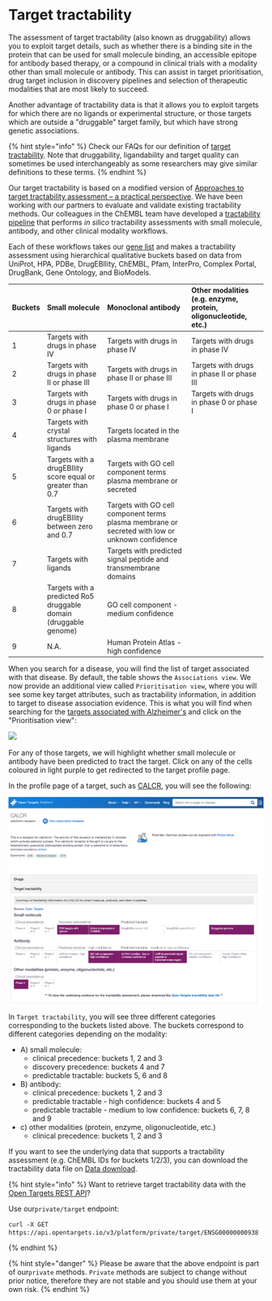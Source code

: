 # Target tractability

The assessment of target tractability \(also known as druggability\) allows you to exploit target details, such as whether there is a binding site in the protein that can be used for small molecule binding, an accessible epitope for antibody based therapy, or a compound in clinical trials with a modality other than small molecule or antibody. This can assist in target prioritisation, drug target inclusion in discovery pipelines and selection of therapeutic modalities that are most likely to succeed.

Another advantage of tractability data is that it allows you to exploit targets for which there are no ligands or experimental structure, or those targets which are outside a "druggable" target family, but which have strong genetic associations.

{% hint style="info" %}
Check our FAQs for our definition of [target tractability](https://docs.targetvalidation.org/faq/what-is-target-tractability). Note that druggability, ligandability and target quality can sometimes be used interchangeably as some researchers may give similar definitions to these terms. 
{% endhint %}

Our target tractability is based on a modified version of [Approaches to target tractability assessment – a practical perspective](https://pubs.rsc.org/en/content/articlelanding/2018/md/c7md00633k#!divAbstract). We have been working with our partners to evaluate and validate existing tractability methods. Our colleagues in the ChEMBL team have developed a [tractability pipeline](https://github.com/melschneider/tractability_pipeline_v2) that performs _in silico_ tractability assessments with small molecule, antibody, and other clinical modality workflows. 

Each of these workflows takes our [gene list](https://www.targetvalidation.org/downloads/data) and makes a tractability assessment using hierarchical qualitative buckets based on data from UniProt, HPA, PDBe, DrugEBIlity, ChEMBL, Pfam, InterPro, Complex Portal, DrugBank, Gene Ontology, and BioModels. 

| Buckets | Small molecule                                             | Monoclonal antibody | Other modalities \(e.g. enzyme, protein, oligonucleotide, etc.\) |
| :--- | :--- | :--- | :--- |
| 1 | Targets with drugs in phase IV | Targets with drugs in phase IV | Targets with drugs in phase IV |
| 2 | Targets with drugs in phase II or phase III | Targets with drugs in phase II or phase III | Targets with drugs in phase II or phase III |
| 3 | Targets with drugs in phase 0 or phase I | Targets with drugs in phase 0 or phase I | Targets with drugs in phase 0 or phase I |
| 4 | Targets with crystal structures with ligands  | Targets located in the plasma membrane  |  |
| 5 | Targets with a drugEBIlity score equal or greater than 0.7 | Targets with GO cell component terms plasma membrane or secreted |  |
| 6 | Targets with drugEBIlity between zero and 0.7 | Targets with GO cell component terms plasma membrane or secreted with low or unknown confidence |  |
| 7 | Targets with ligands | Targets with predicted signal peptide and transmembrane domains |  |
| 8 | Targets with a predicted Ro5 druggable domain \(druggable genome\) | GO cell component - medium confidence |  |
| 9 | N.A. | Human Protein Atlas - high confidence |  |

When you search for a disease, you will find the list of target associated with that disease. By default, the table shows the `Associations view`. We now provide an additional view called `Prioritisation view`, where you will see some key target attributes, such as tractability information, in addition to target to disease association evidence. This is what you will find when searching for the [targets associated with Alzheimer's](https://www.targetvalidation.org/disease/EFO_0000249/associations) and click on the "Prioritisation view":

![](../.gitbook/assets/screen-shot-2018-11-23-at-17.09.13.png)

For any of those targets, we will highlight whether small molecule or antibody have been predicted to tract the target. Click on any of the cells coloured in light purple to get redirected to the target profile page. 

In the profile page of a target, such as [CALCR](https://www.targetvalidation.org/target/ENSG00000004948), you will see the following:

![](../.gitbook/assets/screenshot-2020-04-24-at-12.07.21.png)

In `Target tractability`, you will see three different categories corresponding to the buckets listed above. The buckets correspond to different categories depending on the modality:

* A\) small molecule: 
  * clinical precedence: buckets 1, 2 and 3
  * discovery precedence: buckets 4 and 7
  * predictable tractable: buckets 5, 6 and 8
* B\) antibody:
  * clinical precedence: buckets 1, 2 and 3
  * predictable tractable - high confidence: buckets 4 and 5
  * predictable tractable - medium to low confidence: buckets 6, 7, 8 and 9
* c\) other modalities \(protein, enzyme, oligonucleotide, etc.\)
  * clinical precedence: buckets 1, 2 and 3

If you want to see the underlying data that supports a tractability assessment \(e.g. ChEMBL IDs for buckets 1/2/3\), you can download the tractability data file on [Data download](https://www.targetvalidation.org/downloads/data). 

{% hint style="info" %}
Want to retrieve target tractability data with the [Open Targets REST API](https://api.opentargets.io/v3/platform/docs/swagger-ui)? 

Use our`private/target` endpoint:

```
curl -X GET https://api.opentargets.io/v3/platform/private/target/ENSG00000000938
```
{% endhint %}

{% hint style="danger" %}
Please be aware that the above endpoint is part of our`private` methods. `Private` methods are subject to change without prior notice, therefore they are not stable and you should use them at your own risk.
{% endhint %}


